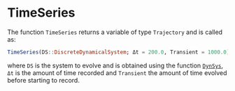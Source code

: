# TimeSeries

The function `TimeSeries` returns a variable of type `Trajectory` and is called as:

```julia
TimeSeries(DS::DiscreteDynamicalSystem; Δt = 200.0, Transient = 1000.0)
```
where `DS` is the system to evolve and is obtained using the function [`DynSys`](@ref), `Δt` is the amount of time recorded and `Transient` the amount of time evolved before starting to record.

